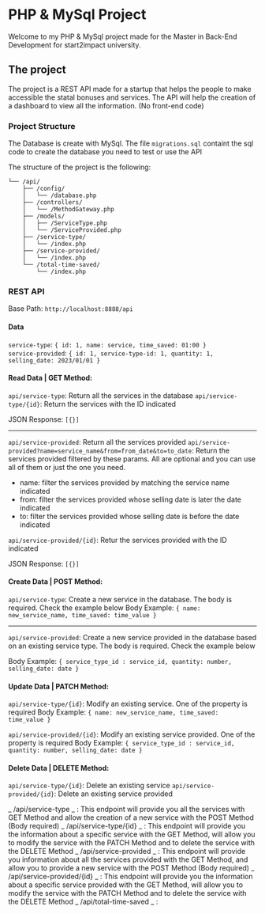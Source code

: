 # PHP & MySql Project

Welcome to my PHP & MySql project made for the Master in Back-End Development for start2impact university.

## The project

The project is a REST API made for a startup that helps the people to make accessible the statal bonuses and services. The API will help the creation of a dashboard to view all the information. (No front-end code)

### Project Structure

The Database is create with MySql. The file `migrations.sql` containt the sql code to create the database you need to test or use the API

The structure of the project is the following:

```
└── /api/
    ├── /config/
    │   └── /database.php
    ├── /controllers/
    │   └── /MethodGateway.php
    ├── /models/
    │   ├── /ServiceType.php
    │   └── /ServiceProvided.php
    ├── /service-type/
    │   └── /index.php
    ├── /service-provided/
    │   └── /index.php
    └── /total-time-saved/
        └── /index.php
```

### REST API

Base Path: `http://localhost:8888/api`

#### Data

`service-type`: `{ id: 1, name: service, time_saved: 01:00 }`  
`service-provided`: `{ id: 1, service-type-id: 1, quantity: 1, selling_date: 2023/01/01 }`

#### Read Data | GET Method:

`api/service-type`: Return all the services in the database
`api/service-type/{id}`: Return the services with the ID indicated

JSON Response:
`[{}]`

---

`api/service-provided`: Return all the services provided
`api/service-provided?name=service_name&from=from_date&to=to_date`: Return the services provided filtered by these params. All are optional and you can use all of them or just the one you need.

- name: filter the services provided by matching the service name indicated
- from: filter the services provided whose selling date is later the date indicated
- to: filter the services provided whose selling date is before the date indicated

`api/service-provided/{id}`: Retur the services provided with the ID indicated

JSON Response:
`[{}]`

#### Create Data | POST Method:

`api/service-type`: Create a new service in the database. The body is required. Check the example below
Body Example:
`{ name: new_service_name, time_saved: time_value }`

---

`api/service-provided`: Create a new service provided in the database based on an existing service type. The body is required. Check the example below

Body Example:
`{ service_type_id : service_id, quantity: number, selling_date: date }`

#### Update Data | PATCH Method:

`api/service-type/{id}`: Modify an existing service. One of the property is required
Body Example:
`{ name: new_service_name, time_saved: time_value }`

`api/service-provided/{id}`: Modify an existing service provided. One of the property is required
Body Example:
`{ service_type_id : service_id, quantity: number, selling_date: date }`

#### Delete Data | DELETE Method:

`api/service-type/{id}`: Delete an existing service
`api/service-provided/{id}`: Delete an existing service provided

_ /api/service-type _ : This endpoint will provide you all the services with GET Method and allow the creation of a new service with the POST Method (Body required)
_ /api/service-type/{id} _ : This endpoint will provide you the information about a specific service with the GET Method, will allow you to modify the service with the PATCH Method and to delete the service with the DELETE Method
_ /api/service-provided _ : This endpoint will provide you information about all the services provided with the GET Method, and allow you to provide a new service with the POST Method (Body required)
_ /api/service-provided/{id} _ : This endpoint will provide you the information about a specific service provided with the GET Method, will allow you to modify the service with the PATCH Method and to delete the service with the DELETE Method
_ /api/total-time-saved _ :

